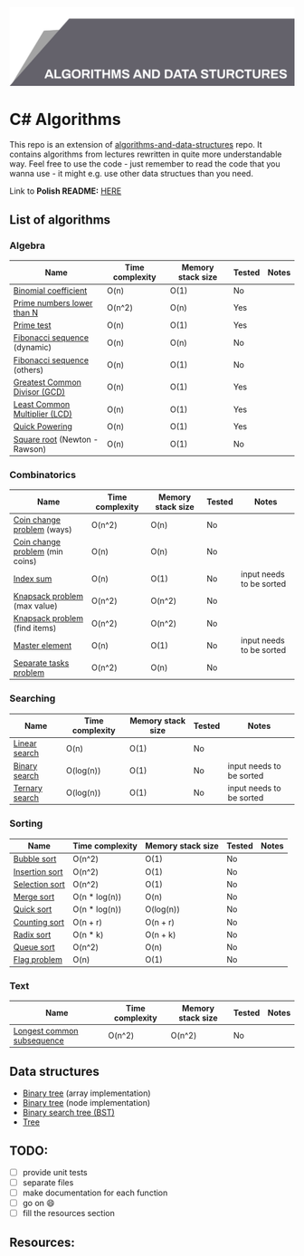 ![Algorithms and data structures](top_banner.png)

# C# Algorithms

This repo is an extension of [algorithms-and-data-structures](https://github.com/BordowyRydwan/algorithms-and-data-structures) repo. It contains algorithms from lectures rewritten in quite more understandable way. Feel free to use the code - just remember to read the code that you wanna use - it might e.g. use other data structues than you need.

Link to **Polish README:** [HERE](README_PL.md)

##  List of algorithms

### Algebra

Name | Time complexity | Memory stack size | Tested | Notes
-----| ----------------| ----------------- | ------ | -----
[Binomial coefficient](/algorithms/algebra/binomial_coefficient) | O(n) | O(1) | No |
[Prime numbers lower than N](algorithms/algebra/erathostenes_sieve) | O(n^2) | O(n) | Yes |
[Prime test](/algorithms/algebra/erathostenes_sieve) | O(n) | O(1) | Yes |
[Fibonacci sequence](/algorithms/algebra/fibonacci_seq) (dynamic) | O(n) | O(n) | No |
[Fibonacci sequence](/algorithms/algebra/fibonacci_seq) (others) | O(n) | O(1) | No |
[Greatest Common Divisor (GCD)](/algorithms/algebra/gcd_lcm) | O(n) | O(1) | Yes |
[Least Common Multiplier (LCD)](/algorithms/algebra/gcd_lcm) | O(n) | O(1) | Yes |
[Quick Powering](/algorithms/algebra/quick_power) | O(n) | O(1) | Yes |
[Square root](/algorithms/algebra/square_root) (Newton - Rawson) | O(n) | O(1) | No |

### Combinatorics

Name | Time complexity | Memory stack size | Tested | Notes
-----| ----------------| ----------------- | ------ | -----
[Coin change problem](/algorithms/combinatorics/giving_change) (ways) | O(n^2) | O(n) | No |
[Coin change problem](/algorithms/combinatorics/giving_change) (min coins) | O(n) | O(n) | No |
[Index sum](/algorithms/combinatorics/index_sum) | O(n) | O(1) | No | input needs to be sorted
[Knapsack problem](/algorithms/combinatorics/knapsack_problem) (max value) | O(n^2) | O(n^2) | No |
[Knapsack problem](/algorithms/combinatorics/knapsack_problem) (find items) | O(n^2) | O(n^2) | No |
[Master element](/algorithms/combinatorics/master_element) | O(n) | O(1) | No | input needs to be sorted
[Separate tasks problem](/algorithms/combinatorics/separated_tasks_problem) | O(n^2) | O(n) | No | 

### Searching

Name | Time complexity | Memory stack size | Tested | Notes
-----| ----------------| ----------------- | ------ | -----
[Linear search](/algorithms/searching/linear_search) | O(n) | O(1) | No |
[Binary search](/algorithms/searching/binary_search) | O(log(n)) | O(1) | No | input needs to be sorted
[Ternary search](/algorithms/searching/ternary_search) | O(log(n)) | O(1) | No | input needs to be sorted

### Sorting

Name | Time complexity | Memory stack size | Tested | Notes
-----| ----------------| ----------------- | ------ | -----
[Bubble sort](/algorithms/sorting/bubble_sort) | O(n^2) | O(1) | No |
[Insertion sort](/algorithms/sorting/insertion_sort) | O(n^2) | O(1) | No |
[Selection sort](/algorithms/sorting/seleciton_sort) | O(n^2) | O(1) | No |
[Merge sort](/algorithms/sorting/merge_sort) | O(n * log(n)) | O(n) | No |
[Quick sort](/algorithms/sorting/quick_sort) | O(n * log(n)) | O(log(n)) | No |
[Counting sort](/algorithms/sorting/count_sort) | O(n + r) | O(n + r) | No |
[Radix sort](/algorithms/sorting/radix_sort) | O(n * k) | O(n + k) | No |
[Queue sort](/algorithms/sorting/queue_sort) | O(n^2) | O(n) | No |
[Flag problem](/algorithms/sorting/flag_problem) | O(n) | O(1) | No |

### Text

Name | Time complexity | Memory stack size | Tested | Notes
-----| ----------------| ----------------- | ------ | -----
[Longest common subsequence](/algorithms/text/lcs) | O(n^2) | O(n^2) | No | 

## Data structures

- [Binary tree](/data_structures/array_binary_tree) (array implementation)
- [Binary tree](/data_structures/binary_tree) (node implementation)
- [Binary search tree (BST)](/data_structures/bst)
- [Tree](/data_structures/tree) 

## TODO:

- [ ] provide unit tests
- [ ] separate files
- [ ] make documentation for each function
- [ ] go on :smile:
- [ ] fill the resources section

## Resources:
